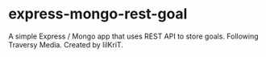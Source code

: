 # express-mongo-rest-goal

A simple Express / Mongo app that uses REST API to store goals. Following Traversy Media.
Created by lilKriT.
